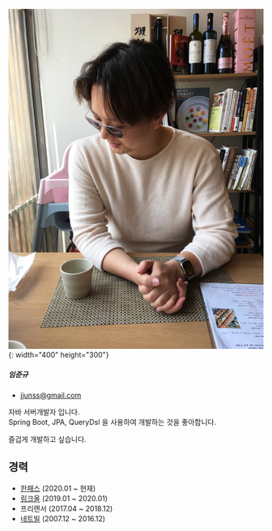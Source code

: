 ![me](20200704.jpeg){: width="400" height="300"}

##### 임준규
* jjunss@gmail.com   

자바 서버개발자 입니다.  
Spring Boot, JPA, QueryDsl 을 사용하여 개발하는 것을 좋아합니다.  
  
즐겁게 개발하고 싶습니다.
 
## 경력

* [한패스](https://hanpass.com) (2020.01 ~ 현재)
* [링크올](https://www.rocketpunch.com/companies/linkall) (2019.01 ~ 2020.01)
* 프리랜서 (2017.04 ~ 2018.12)
* [네트빌](https://www.netville.co.kr/) (2007.12 ~ 2016.12)



